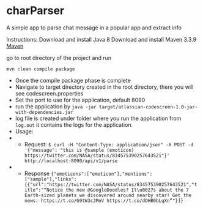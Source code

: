 # charParser
A simple app to parse chat message in a popular app and extract info

Instructions:
Download and install Java 8
Download and install Maven 3.3.9
[Maven](http://maven.apache.org)

go to root directory of the project and run

```mvn clean compile package```

* Once the compile package phase is complete
* Navigate to target directory created in the root directory, there you will see codescreen.properties
* Set the port to use for the application, default 8090
* run the application by ```java -jar target/atlassian-codescreen-1.0-jar-with-dependencies.jar```
* log file is created under folder where you run the application from ```log.out``` it contains the logs for the application.
* Usage:
* * Request: ```$ curl -H "Content-Type: application/json" -X POST -d '{"message": "this is @sample (emoticon) https://twitter.com/NASA/status/834575390257643521"}' http://localhost:8090/api/v1/parse```
* * Response ```{"emoticons":["emoticon"],"mentions":["sample"],"links":[{"url":"https://twitter.com/NASA/status/834575390257643521","title":"“Notice the new @GoogleDoodles? It\u0027s about the 7 Earth-sized planets we discovered around nearby star! Get the news: https://t.co/G9tW3cJMnV https://t.co/dOHB0bLqXn”"}]}```
